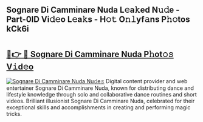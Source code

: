 ## Sognare Di Camminare Nuda L𝚎a𝚔ed N𝚞𝚍e - Part-0ID Vi𝚍𝚎o L𝚎a𝚔s - H𝚘𝚝 O𝚗𝚕yf𝚊ns P𝚑𝚘tos kCk6i

# <h2><a href="http://kf5wsm.oniu.top/?m=Sognare+Di+Camminare+Nuda">🔗👉 🔴 Sognare Di Camminare Nuda P𝚑ot𝚘𝚜 V𝚒d𝚎o</a></h2>

[![Sognare Di Camminare Nuda Nu𝚍e𝚜](https://i.imgur.com/0qMVB7G.gif)](http://kf5wsm.oniu.top/?m=Sognare+Di+Camminare+Nuda)
Digital content provider and web entertainer Sognare Di Camminare Nuda, known for distributing dance and lifestyle knowledge through solo and collaborative dance routines and short videos. Brilliant illusionist Sognare Di Camminare Nuda, celebrated for their exceptional skills and accomplishments in creating and performing magic tricks.  
